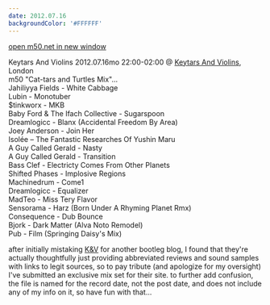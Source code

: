 ```yaml
---
date: 2012.07.16
backgroundColor: '#FFFFFF'
---
```


[open m50.net in new window  
](http://m50.net/)  

Keytars And Violins 2012.07.16mo 22:00-02:00 @ [Keytars And Violins](http://keytarsandviolins.blogspot.com/), London  
m50 "Cat-tars and Turtles Mix"...  
Jahiliyya Fields - White Cabbage  
Lubin - Monotuber  
$tinkworx - MKB  
Baby Ford & The Ifach Collective - Sugarspoon  
Dreamlogicc - Blanx (Accidental Freedom By Area)  
Joey Anderson - Join Her  
Isolée – The Fantastic Researches Of Yushin Maru  
A Guy Called Gerald - Nasty  
A Guy Called Gerald - Transition  
Bass Clef - Electricty Comes From Other Planets  
Shifted Phases - Implosive Regions  
Machinedrum - Come1  
Dreamlogicc - Equalizer  
MadTeo - Miss Tery Flavor  
Sensorama - Harz (Born Under A Rhyming Planet Rmx)  
Consequence - Dub Bounce  
Bjork - Dark Matter (Alva Noto Remodel)  
Pub - Film (Springing Daisy's Mix)  

after initially mistaking [K&V](http://keytarsandviolins.blogspot.com/) for another bootleg blog, I found that they're actually thoughtfully just providing abbreviated reviews and sound samples with links to legit sources, so to pay tribute (and apologize for my oversight) I've submitted an exclusive mix set for their site. to further add confusion, the file is named for the record date, not the post date, and does not include any of my info on it, so have fun with that...